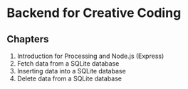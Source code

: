 # Backend for Creative Coding

## Chapters

1. Introduction for Processing and Node.js (Express)
2. Fetch data from a SQLite database
3. Inserting data into a SQLite database
4. Delete data from a SQLite database
